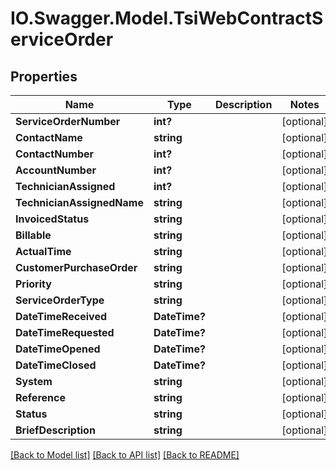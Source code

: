 # IO.Swagger.Model.TsiWebContractServiceOrder
## Properties

Name | Type | Description | Notes
------------ | ------------- | ------------- | -------------
**ServiceOrderNumber** | **int?** |  | [optional] 
**ContactName** | **string** |  | [optional] 
**ContactNumber** | **int?** |  | [optional] 
**AccountNumber** | **int?** |  | [optional] 
**TechnicianAssigned** | **int?** |  | [optional] 
**TechnicianAssignedName** | **string** |  | [optional] 
**InvoicedStatus** | **string** |  | [optional] 
**Billable** | **string** |  | [optional] 
**ActualTime** | **string** |  | [optional] 
**CustomerPurchaseOrder** | **string** |  | [optional] 
**Priority** | **string** |  | [optional] 
**ServiceOrderType** | **string** |  | [optional] 
**DateTimeReceived** | **DateTime?** |  | [optional] 
**DateTimeRequested** | **DateTime?** |  | [optional] 
**DateTimeOpened** | **DateTime?** |  | [optional] 
**DateTimeClosed** | **DateTime?** |  | [optional] 
**System** | **string** |  | [optional] 
**Reference** | **string** |  | [optional] 
**Status** | **string** |  | [optional] 
**BriefDescription** | **string** |  | [optional] 

[[Back to Model list]](../README.md#documentation-for-models) [[Back to API list]](../README.md#documentation-for-api-endpoints) [[Back to README]](../README.md)

